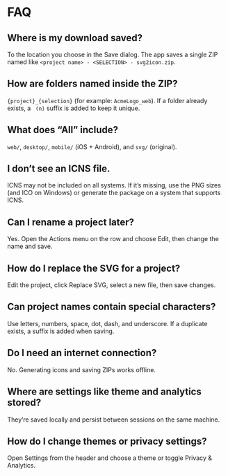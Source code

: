 # FAQ

## Where is my download saved?
To the location you choose in the Save dialog. The app saves a single ZIP named like `<project name> - <SELECTION> - svg2icon.zip`.

## How are folders named inside the ZIP?
`{project}_{selection}` (for example: `AcmeLogo_web`). If a folder already exists, a ` (n)` suffix is added to keep it unique.

## What does “All” include?
`web/`, `desktop/`, `mobile/` (iOS + Android), and `svg/` (original).

## I don’t see an ICNS file.
ICNS may not be included on all systems. If it’s missing, use the PNG sizes (and ICO on Windows) or generate the package on a system that supports ICNS.

## Can I rename a project later?
Yes. Open the Actions menu on the row and choose Edit, then change the name and save.

## How do I replace the SVG for a project?
Edit the project, click Replace SVG, select a new file, then save changes.

## Can project names contain special characters?
Use letters, numbers, space, dot, dash, and underscore. If a duplicate exists, a suffix is added when saving.

## Do I need an internet connection?
No. Generating icons and saving ZIPs works offline.

## Where are settings like theme and analytics stored?
They’re saved locally and persist between sessions on the same machine.

## How do I change themes or privacy settings?
Open Settings from the header and choose a theme or toggle Privacy & Analytics.
